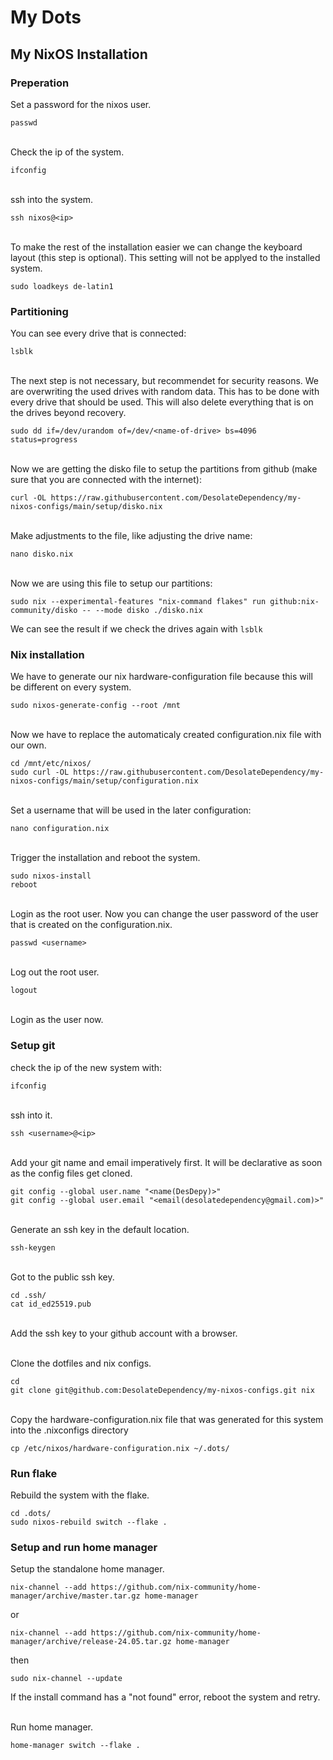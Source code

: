 # My Dots

## My NixOS Installation

### Preperation
Set a password for the nixos user.
```
passwd
```
\
Check the ip of the system.
```
ifconfig
```
\
ssh into the system.
```
ssh nixos@<ip>
```
\
To make the rest of the installation easier we can change the keyboard layout (this step is optional). This setting will not be applyed to the installed system.
```
sudo loadkeys de-latin1
```

### Partitioning

You can see every drive that is connected:
```
lsblk
```
\
The next step is not necessary, but recommendet for security reasons. 
We are overwriting the used drives with random data. This has to be done with every drive that should be used. This will also delete everything that is on the drives beyond recovery.
```
sudo dd if=/dev/urandom of=/dev/<name-of-drive> bs=4096 status=progress
```
\
Now we are getting the disko file to setup the partitions from github (make sure that you are connected with the internet):
```
curl -OL https://raw.githubusercontent.com/DesolateDependency/my-nixos-configs/main/setup/disko.nix
```
\
Make adjustments to the file, like adjusting the drive name:
```
nano disko.nix
```
\
Now we are using this file to setup our partitions:
```
sudo nix --experimental-features "nix-command flakes" run github:nix-community/disko -- --mode disko ./disko.nix
```
We can see the result if we check the drives again with `lsblk`

### Nix installation

We have to generate our nix hardware-configuration file because this will be different on every system.
```
sudo nixos-generate-config --root /mnt
```
\
Now we have to replace the automaticaly created configuration.nix file with our own.
```
cd /mnt/etc/nixos/
sudo curl -OL https://raw.githubusercontent.com/DesolateDependency/my-nixos-configs/main/setup/configuration.nix
```
\
Set a username that will be used in the later configuration:
```
nano configuration.nix
```
\
Trigger the installation and reboot the system.
```
sudo nixos-install
reboot
```
\
Login as the root user.
Now you can change the user password of the user that is created on the configuration.nix.
```
passwd <username>
```
\
Log out the root user.
```
logout
```
\
Login as the user now.

### Setup git
check the ip of the new system with:
```
ifconfig
```
\
ssh into it.
```
ssh <username>@<ip>
```
\
Add your git name and email imperatively first. It will be declarative as soon as the config files get cloned.
```
git config --global user.name "<name(DesDepy)>"
git config --global user.email "<email(desolatedependency@gmail.com)>"
```
\
Generate an ssh key in the default location.
```
ssh-keygen
```
\
Got to the public ssh key.
```
cd .ssh/
cat id_ed25519.pub
```
\
Add the ssh key to your github account with a browser.

\
Clone the dotfiles and nix configs.
```
cd
git clone git@github.com:DesolateDependency/my-nixos-configs.git nix
```
\
Copy the hardware-configuration.nix file that was generated for this system into the .nixconfigs directory
```
cp /etc/nixos/hardware-configuration.nix ~/.dots/
```

### Run flake

Rebuild the system with the flake.
```
cd .dots/
sudo nixos-rebuild switch --flake .
```

### Setup and run home manager

Setup the standalone home manager.
```
nix-channel --add https://github.com/nix-community/home-manager/archive/master.tar.gz home-manager
```
or
```
nix-channel --add https://github.com/nix-community/home-manager/archive/release-24.05.tar.gz home-manager
```
then
```
sudo nix-channel --update
```
If the install command has a "not found" error, reboot the system and retry.

\
Run home manager.
```
home-manager switch --flake .
```
